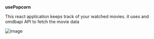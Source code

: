 **usePopcorn**

This react application keeps track of your watched movies. it uses and omdbapi API to fetch the movie data

![image](https://github.com/Enej23/usePopcorn/assets/79207141/5d52d641-5f43-4ff4-8c2d-d5400fe94e99)
